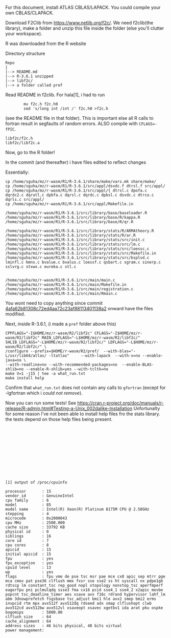For this document, install ATLAS CBLAS/LAPACK. You could compile your own
CBLAS/CLAPACK.

Download F2Clib from https://www.netlib.org/f2c/. We need f2clib(the library),
make a folder and unzip this file inside the folder (else you'll clutter your workspace).

R was downloaded from the R website

Directory structure

```
Repo
|
|--> README.md
|--> R-3.6.1 unzipped
|--> libf2c/
|--> a folder called pref
```


Read README in f2clib. For hala[1], i had to run

```
        mv f2c.h f2c.h0
        sed 's/long int /int /' f2c.h0 >f2c.h
```

(see the README file in that folder). This is important else all R calls to
fortran result in segfaults of random errors. ALSO compile with `CFLAGS=-fPIC`.


```
libf2c/f2c.h
libf2c/libf2c.a
```

Now, go to the R folder!

In the commit (and thereafter) i have files edited to reflect changes

Essentially:

```
cp /home/sguha/mz/r-wasm/R1/R-3.6.1/share/make/vars.mk share/make/
cp /home/sguha/mz/r-wasm/R1/R-3.6.1/src/appl/dsvdc.f dtrsl.f src/appl/
cp /home/sguha/mz/r-wasm/R1/R-3.6.1/src/appl/{ dtrsl.c dpofa.c dqrdc2.c dqrutl.c dpbfa.c dqrsl.c dqrdc.c dpbsl.c dsvdc.c dtrco.c dqrls.c src/appl/
cp /home/sguha/mz/r-wasm/R1/R-3.6.1/src/appl/Makefile.in 

/home/sguha/mz/r-wasm/R1/R-3.6.1/src/library/base/baseloader.R
/home/sguha/mz/r-wasm/R1/R-3.6.1/src/library/base/R/kappa.R
/home/sguha/mz/r-wasm/R1/R-3.6.1/src/library/base/R/qr.R

/home/sguha/mz/r-wasm/R1/R-3.6.1/src/library/stats/R/ARMAtheory.R
/home/sguha/mz/r-wasm/R1/R-3.6.1/src/library/stats/R/ar.R
/home/sguha/mz/r-wasm/R1/R-3.6.1/src/library/stats/src/init.c
/home/sguha/mz/r-wasm/R1/R-3.6.1/src/library/stats/src/lm.c
/home/sguha/mz/r-wasm/R1/R-3.6.1/src/library/stats/src/loessc.c
/home/sguha/mz/r-wasm/R1/R-3.6.1/src/library/stats/src/Makefile.in
/home/sguha/mz/r-wasm/R1/R-3.6.1/src/library/stats/src/bsplvd.c lminfl.c kmns.c bvalue.c bvalus.c loessf.c qsbart.c sgram.c sinerp.c
sslvrg.c stxwx.c eureka.c stl.c

  
/home/sguha/mz/r-wasm/R1/R-3.6.1/src/main/main.c
/home/sguha/mz/r-wasm/R1/R-3.6.1/src/main/Makefile.in
/home/sguha/mz/r-wasm/R1/R-3.6.1/src/main/registration.c
/home/sguha/mz/r-wasm/R1/R-3.6.1/src/main/Rmain.c
```

You wont need to copy anything since commit [4afa62b81308c72ed4aa72c23af88113401138a2](https://github.com/iodide-project/r-wasm/commit/4afa62b81308c72ed4aa72c23af88113401138a2) 
onward have the files modified.



Next, inside R-3.6.1, (i made a `pref` folder above this)

```
CPPFLAGS="-I$HOME/mz/r-wasm/R2/libf2c" CFLAGS="-I$HOME/mz/r-wasm/R2/libf2c" MAIN_LDFLAGS="-L$HOME/mz/r-wasm/R2/libf2c/" SHLIB_LDFLAGS="-L$HOME/mz/r-wasm/R2/libf2c/" LDFLAGS="-L$HOME/mz/r-wasm/R2/libf2c/" \ 
/configure --prefix=$HOME/r-wasm/R2/pref/  --with-blas="-L/usr/lib64/atlas/ -ltatlas"     --with-lapack  --with-x=no --enable-java=no \
--with-readline=no --with-recommended-packages=no  --enable-BLAS-shlib=no --enable-R-shlib=yes --with-tcltk=no
make V=1 -j15 | tee -a what_run.txt
make install help

```

Confirm that `what_run.txt` does not contain any calls to `gfortran` (except for
-lgfortran which i *could not remove*).

Now you can run some tests! See https://cran.r-project.org/doc/manuals/r-release/R-admin.html#Testing-a-Unix_002dalike-Installation
Unfortunalty for some reason I've not been able to install help files fro the stats library. the tests depend on those help files being present.


```












[1] output of /proc/cpuinfo

```
    processor       : 15
    vendor_id       : GenuineIntel
    cpu family      : 6
    model           : 85
    model name      : Intel(R) Xeon(R) Platinum 8175M CPU @ 2.50GHz
    stepping        : 4
    microcode       : 0x2000043
    cpu MHz         : 2500.000
    cache size      : 33792 KB
    physical id     : 0
    siblings        : 16
    core id         : 7
    cpu cores       : 8
    apicid          : 15
    initial apicid  : 15
    fpu             : yes
    fpu_exception   : yes
    cpuid level     : 13
    wp              : yes
    flags           : fpu vme de pse tsc msr pae mce cx8 apic sep mtrr pge mca cmov pat pse36 clflush mmx fxsr sse sse2 ss ht syscall nx pdpe1gb rdtscp lm constant_tsc rep_good nopl xtopology nonstop_tsc aperfmperf eagerfpu pni pclmulqdq ssse3 fma cx16 pcid sse4_1 sse4_2 x2apic movbe popcnt tsc_deadline_timer aes xsave avx f16c rdrand hypervisor lahf_lm abm 3dnowprefetch fsgsbase tsc_adjust bmi1 hle avx2 smep bmi2 erms invpcid rtm mpx avx512f avx512dq rdseed adx smap clflushopt clwb avx512cd avx512bw avx512vl xsaveopt xsavec xgetbv1 ida arat pku ospke
    bogomips        : 5000.00
    clflush size    : 64
    cache_alignment : 64
    address sizes   : 46 bits physical, 48 bits virtual
    power management:
```
